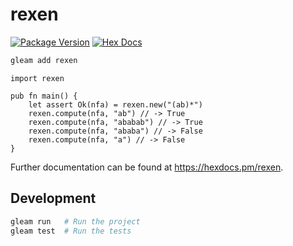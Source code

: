 # rexen

[![Package Version](https://img.shields.io/hexpm/v/rexen)](https://hex.pm/packages/rexen)
[![Hex Docs](https://img.shields.io/badge/hex-docs-ffaff3)](https://hexdocs.pm/rexen/)

```sh
gleam add rexen
```
```gleam
import rexen

pub fn main() {
    let assert Ok(nfa) = rexen.new("(ab)*")
    rexen.compute(nfa, "ab") // -> True
    rexen.compute(nfa, "ababab") // -> True
    rexen.compute(nfa, "ababa") // -> False
    rexen.compute(nfa, "a") // -> False
}
```

Further documentation can be found at <https://hexdocs.pm/rexen>.

## Development

```sh
gleam run   # Run the project
gleam test  # Run the tests
```
